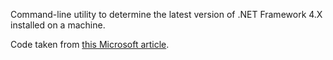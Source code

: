 Command-line utility to determine the latest version of .NET Framework 4.X installed on a machine.

Code taken from [this Microsoft article](https://docs.microsoft.com/en-us/dotnet/framework/migration-guide/how-to-determine-which-versions-are-installed).
